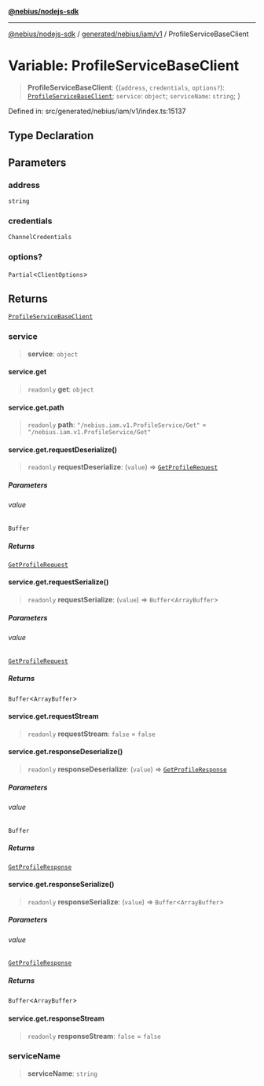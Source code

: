 [**@nebius/nodejs-sdk**](../../../../../README.md)

***

[@nebius/nodejs-sdk](../../../../../README.md) / [generated/nebius/iam/v1](../README.md) / ProfileServiceBaseClient

# Variable: ProfileServiceBaseClient

> **ProfileServiceBaseClient**: \{(`address`, `credentials`, `options?`): [`ProfileServiceBaseClient`](../interfaces/ProfileServiceBaseClient.md); `service`: `object`; `serviceName`: `string`; \}

Defined in: src/generated/nebius/iam/v1/index.ts:15137

## Type Declaration

## Parameters

### address

`string`

### credentials

`ChannelCredentials`

### options?

`Partial`\<`ClientOptions`\>

## Returns

[`ProfileServiceBaseClient`](../interfaces/ProfileServiceBaseClient.md)

### service

> **service**: `object`

#### service.get

> `readonly` **get**: `object`

#### service.get.path

> `readonly` **path**: `"/nebius.iam.v1.ProfileService/Get"` = `"/nebius.iam.v1.ProfileService/Get"`

#### service.get.requestDeserialize()

> `readonly` **requestDeserialize**: (`value`) => [`GetProfileRequest`](../interfaces/GetProfileRequest.md)

##### Parameters

###### value

`Buffer`

##### Returns

[`GetProfileRequest`](../interfaces/GetProfileRequest.md)

#### service.get.requestSerialize()

> `readonly` **requestSerialize**: (`value`) => `Buffer`\<`ArrayBuffer`\>

##### Parameters

###### value

[`GetProfileRequest`](../interfaces/GetProfileRequest.md)

##### Returns

`Buffer`\<`ArrayBuffer`\>

#### service.get.requestStream

> `readonly` **requestStream**: `false` = `false`

#### service.get.responseDeserialize()

> `readonly` **responseDeserialize**: (`value`) => [`GetProfileResponse`](../interfaces/GetProfileResponse.md)

##### Parameters

###### value

`Buffer`

##### Returns

[`GetProfileResponse`](../interfaces/GetProfileResponse.md)

#### service.get.responseSerialize()

> `readonly` **responseSerialize**: (`value`) => `Buffer`\<`ArrayBuffer`\>

##### Parameters

###### value

[`GetProfileResponse`](../interfaces/GetProfileResponse.md)

##### Returns

`Buffer`\<`ArrayBuffer`\>

#### service.get.responseStream

> `readonly` **responseStream**: `false` = `false`

### serviceName

> **serviceName**: `string`

